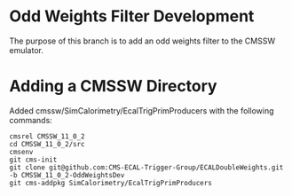 # Odd Weights Filter Development

The purpose of this branch is to add an odd weights filter to the CMSSW emulator.

# Adding a CMSSW Directory

Added cmssw/SimCalorimetry/EcalTrigPrimProducers with the following commands:

	cmsrel CMSSW_11_0_2
	cd CMSSW_11_0_2/src
	cmsenv 
	git cms-init 
	git clone git@github.com:CMS-ECAL-Trigger-Group/ECALDoubleWeights.git -b CMSSW_11_0_2-OddWeightsDev
	git cms-addpkg SimCalorimetry/EcalTrigPrimProducers

